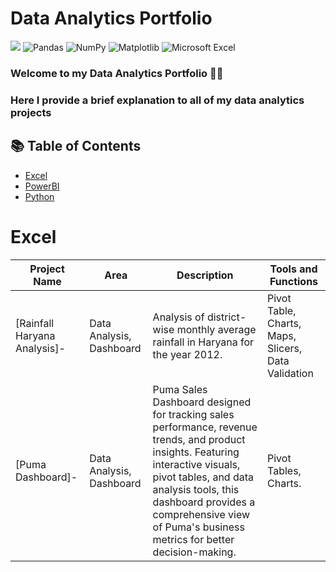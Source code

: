 # Data Analytics Portfolio
[![](https://img.shields.io/badge/Python-FFD43B?style=for-the-badge&logo=python&logoColor=darkgreen)](https://www.python.org) ![Pandas](https://img.shields.io/badge/pandas-%23150458.svg?style=for-the-badge&logo=pandas&logoColor=white) ![NumPy](https://img.shields.io/badge/numpy-%23013243.svg?style=for-the-badge&logo=numpy&logoColor=white) ![Matplotlib](https://img.shields.io/badge/Matplotlib-%23ffffff.svg?style=for-the-badge&logo=Matplotlib&logoColor=black) ![Microsoft Excel](https://img.shields.io/badge/Microsoft_Excel-217346?style=for-the-badge&logo=microsoft-excel&logoColor=white) 
### Welcome to my Data Analytics Portfolio 🙌🏽
### Here I provide a brief explanation to all of my data analytics projects
## 📚 Table of Contents
 - [Excel](#excel)
- [PowerBI](#powerbi)
- [Python]( #python)
# Excel
| Project Name | Area | Description | Tools and Functions |  
|---|---|---|---|
|[Rainfall Haryana Analysis]-|Data Analysis, Dashboard | Analysis of district-wise monthly average rainfall in Haryana for the year 2012.| Pivot Table, Charts, Maps, Slicers, Data Validation
|[Puma Dashboard]-|Data Analysis, Dashboard | Puma Sales Dashboard designed for tracking sales performance, revenue trends, and product insights. Featuring interactive visuals, pivot tables, and data analysis tools, this dashboard provides a comprehensive view of Puma's business metrics for better decision-making. | Pivot Tables, Charts.
  
 

 

